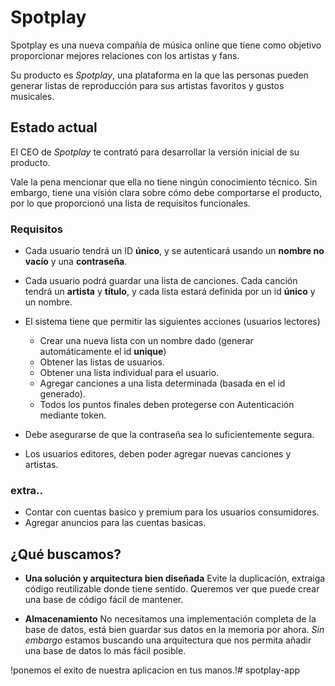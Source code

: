 # Spotplay 

Spotplay es una nueva compañía de música online que tiene como objetivo proporcionar mejores relaciones con los artistas y fans. 

Su producto es _Spotplay_, una plataforma en la que las personas pueden generar  listas de reproducción para sus artistas favoritos y gustos musicales. 

## Estado actual 
El CEO de _Spotplay_ te contrató para desarrollar la versión inicial de su producto. 

Vale la pena mencionar que ella no tiene ningún conocimiento técnico. Sin embargo, tiene una visión clara sobre cómo debe comportarse el producto, por lo que proporcionó una lista de requisitos funcionales.

### Requisitos 
* Cada usuario tendrá un ID **único**, y se autenticará usando un **nombre no vacío** y una **contraseña**.

* Cada usuario podrá guardar una lista de canciones. Cada canción tendrá un **artista** y **título**, y cada lista estará definida por un id **único** y un nombre.

* El sistema tiene que permitir las siguientes acciones (usuarios lectores) 
    * Crear una nueva lista con un nombre dado (generar automáticamente el id **unique**) 
    * Obtener las listas de usuarios.
    * Obtener una lista individual para el usuario.
    * Agregar canciones a una lista determinada (basada en el id generado). 
    * Todos los puntos finales deben protegerse con Autenticación mediante token. 
* Debe asegurarse de que la contraseña sea lo suficientemente segura.
* Los usuarios editores, deben poder agregar nuevas canciones y artistas.
### extra..
* Contar con cuentas basico y premium para los usuarios consumidores.
* Agregar anuncios para las cuentas basicas. 

## ¿Qué buscamos? 
* **Una solución y arquitectura bien diseñada** Evite la duplicación, extraiga código reutilizable donde tiene sentido. Queremos ver que puede crear una base de código fácil de mantener. 

* **Almacenamiento** No necesitamos una implementación completa de la base de datos, está bien guardar sus datos en la memoria por ahora. _Sin embargo_ estamos buscando una arquitectura que nos permita añadir una base de datos lo más fácil posible.  

!ponemos el exito de nuestra aplicacion en tus manos.!# spotplay-app